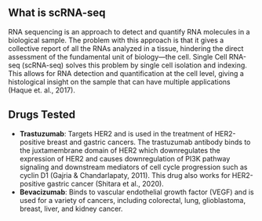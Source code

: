 ## What is scRNA-seq

RNA sequencing is an approach to detect and quantify RNA molecules in a biological sample. The problem with this approach is that it gives a collective report of all the RNAs analyzed in a tissue, hindering the direct assessment of the fundamental unit of biology—the cell. Single Cell RNA-seq (scRNA-seq) solves this problem by single cell isolation and indexing. This allows for RNA detection and quantification at the cell level, giving a histological insight on the sample that can have multiple applications (Haque et. al., 2017). 

## Drugs Tested

- **Trastuzumab**: Targets HER2 and is used in the treatment of HER2-positive breast and gastric cancers. The trastuzumab antibody binds to the juxtamembrane domain of HER2 which downregulates the expression of HER2 and causes downregulation of PI3K pathway signaling and downstream mediators of cell cycle progression such as cyclin D1 (Gajria & Chandarlapaty, 2011). This drug also works for HER2-positive gastric cancer (Shitara et al., 2020).
- **Bevacizumab**: Binds to vascular endothelial growth factor (VEGF) and is used for a variety of cancers, including colorectal, lung, glioblastoma, breast, liver, and kidney cancer.
